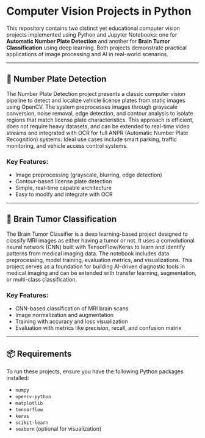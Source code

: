 # Computer Vision Projects in Python

This repository contains two distinct yet educational computer vision projects implemented using Python and Jupyter Notebooks: one for **Automatic Number Plate Detection** and another for **Brain Tumor Classification** using deep learning. Both projects demonstrate practical applications of image processing and AI in real-world scenarios.

---

## 🚗 Number Plate Detection

The Number Plate Detection project presents a classic computer vision pipeline to detect and localize vehicle license plates from static images using OpenCV. The system preprocesses images through grayscale conversion, noise removal, edge detection, and contour analysis to isolate regions that match license plate characteristics. This approach is efficient, does not require heavy datasets, and can be extended to real-time video streams and integrated with OCR for full ANPR (Automatic Number Plate Recognition) systems. Ideal use cases include smart parking, traffic monitoring, and vehicle access control systems.

### Key Features:
- Image preprocessing (grayscale, blurring, edge detection)
- Contour-based license plate detection
- Simple, real-time capable architecture
- Easy to modify and integrate with OCR

---

## 🧠 Brain Tumor Classification

The Brain Tumor Classifier is a deep learning-based project designed to classify MRI images as either having a tumor or not. It uses a convolutional neural network (CNN) built with TensorFlow/Keras to learn and identify patterns from medical imaging data. The notebook includes data preprocessing, model training, evaluation metrics, and visualizations. This project serves as a foundation for building AI-driven diagnostic tools in medical imaging and can be extended with transfer learning, segmentation, or multi-class classification.

### Key Features:
- CNN-based classification of MRI brain scans
- Image normalization and augmentation
- Training with accuracy and loss visualization
- Evaluation with metrics like precision, recall, and confusion matrix

---

## 📦 Requirements

To run these projects, ensure you have the following Python packages installed:

- `numpy`
- `opencv-python`
- `matplotlib`
- `tensorflow`
- `keras`
- `scikit-learn`
- `seaborn` (optional for visualization)

